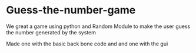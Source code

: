 # Guess-the-number-game


We great a game using python and Random Module to  make the user guess the number generated by the system

Made one with the basic back bone code and and one with the gui

